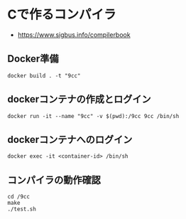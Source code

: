 # Cで作るコンパイラ
* https://www.sigbus.info/compilerbook

## Docker準備
```
docker build . -t "9cc"
```

## dockerコンテナの作成とログイン
```
docker run -it --name "9cc" -v $(pwd):/9cc 9cc /bin/sh
```

## dockerコンテナへのログイン
```
docker exec -it <container-id> /bin/sh
```

## コンパイラの動作確認
```
cd /9cc
make
./test.sh 
```
